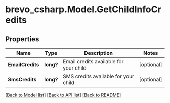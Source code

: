 # brevo_csharp.Model.GetChildInfoCredits
## Properties

Name | Type | Description | Notes
------------ | ------------- | ------------- | -------------
**EmailCredits** | **long?** | Email credits available for your child | [optional] 
**SmsCredits** | **long?** | SMS credits available for your child | [optional] 

[[Back to Model list]](../README.md#documentation-for-models) [[Back to API list]](../README.md#documentation-for-api-endpoints) [[Back to README]](../README.md)

